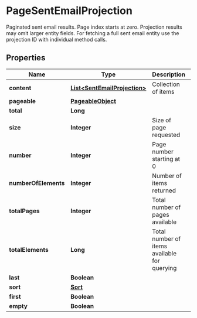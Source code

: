 

# PageSentEmailProjection

Paginated sent email results. Page index starts at zero. Projection results may omit larger entity fields. For fetching a full sent email entity use the projection ID with individual method calls.
## Properties

Name | Type | Description | Notes
------------ | ------------- | ------------- | -------------
**content** | [**List&lt;SentEmailProjection&gt;**](SentEmailProjection) | Collection of items | 
**pageable** | [**PageableObject**](PageableObject) |  |  [optional]
**total** | **Long** |  |  [optional]
**size** | **Integer** | Size of page requested | 
**number** | **Integer** | Page number starting at 0 | 
**numberOfElements** | **Integer** | Number of items returned | 
**totalPages** | **Integer** | Total number of pages available | 
**totalElements** | **Long** | Total number of items available for querying | 
**last** | **Boolean** |  |  [optional]
**sort** | [**Sort**](Sort) |  |  [optional]
**first** | **Boolean** |  |  [optional]
**empty** | **Boolean** |  |  [optional]




